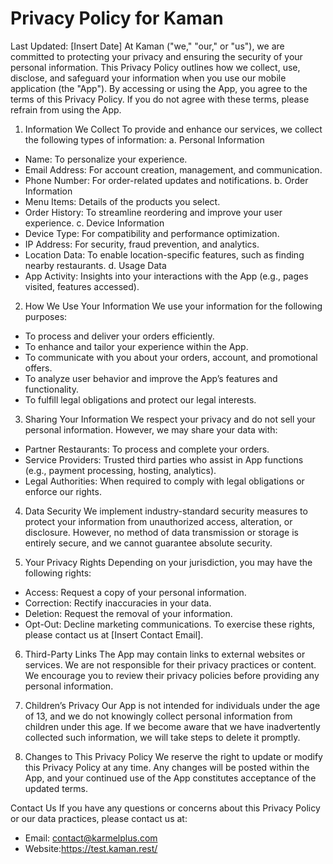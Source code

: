 # Privacy Policy for Kaman
Last Updated: [Insert Date]
At Kaman ("we," "our," or "us"), we are committed to protecting your privacy and ensuring the security of your personal information. This Privacy Policy outlines how we collect, use, disclose, and safeguard your information when you use our mobile application (the "App"). By accessing or using the App, you agree to the terms of this Privacy Policy. If you do not agree with these terms, please refrain from using the App.

1. Information We Collect
To provide and enhance our services, we collect the following types of information:
a. Personal Information
* Name: To personalize your experience.
* Email Address: For account creation, management, and communication.
* Phone Number: For order-related updates and notifications.
b. Order Information
* Menu Items: Details of the products you select.
* Order History: To streamline reordering and improve your user experience.
c. Device Information
* Device Type: For compatibility and performance optimization.
* IP Address: For security, fraud prevention, and analytics.
* Location Data: To enable location-specific features, such as finding nearby restaurants.
d. Usage Data
* App Activity: Insights into your interactions with the App (e.g., pages visited, features accessed).

2. How We Use Your Information
We use your information for the following purposes:
* To process and deliver your orders efficiently.
* To enhance and tailor your experience within the App.
* To communicate with you about your orders, account, and promotional offers.
* To analyze user behavior and improve the App’s features and functionality.
* To fulfill legal obligations and protect our legal interests.

3. Sharing Your Information
We respect your privacy and do not sell your personal information. However, we may share your data with:
* Partner Restaurants: To process and complete your orders.
* Service Providers: Trusted third parties who assist in App functions (e.g., payment processing, hosting, analytics).
* Legal Authorities: When required to comply with legal obligations or enforce our rights.

4. Data Security
We implement industry-standard security measures to protect your information from unauthorized access, alteration, or disclosure. However, no method of data transmission or storage is entirely secure, and we cannot guarantee absolute security.

5. Your Privacy Rights
Depending on your jurisdiction, you may have the following rights:
* Access: Request a copy of your personal information.
* Correction: Rectify inaccuracies in your data.
* Deletion: Request the removal of your information.
* Opt-Out: Decline marketing communications.
To exercise these rights, please contact us at [Insert Contact Email].

6. Third-Party Links
The App may contain links to external websites or services. We are not responsible for their privacy practices or content. We encourage you to review their privacy policies before providing any personal information.

7. Children’s Privacy
Our App is not intended for individuals under the age of 13, and we do not knowingly collect personal information from children under this age. If we become aware that we have inadvertently collected such information, we will take steps to delete it promptly.

8. Changes to This Privacy Policy
We reserve the right to update or modify this Privacy Policy at any time. Any changes will be posted within the App, and your continued use of the App constitutes acceptance of the updated terms.

Contact Us
If you have any questions or concerns about this Privacy Policy or our data practices, please contact us at:
* Email: contact@karmelplus.com
* Website:https://test.kaman.rest/

